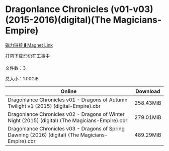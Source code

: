 # Dragonlance Chronicles (v01-v03)(2015-2016)(digital)(The Magicians-Empire)

[磁力链接⬇Magnet Link](magnet:?xt=urn:btih:7263cd76a602b16b04416063ecf847061c2fa13c&dn=Dragonlance%20Chronicles%20%28v01-v03%29%282015-2016%29%28digital%29%28The%20Magicians-Empire%29)

打包下载📦仍在工事中

文件数：3

总大小：1.00GiB

Online | Download
--- | ---
Dragonlance Chronicles v01 - Dragons of Autumn Twilight v1 (2015) (digital-Empire).cbr | 258.43MiB
Dragonlance Chronicles v02 - Dragons of Winter Night (2015) (digital) (The Magicians-Empire).cbr | 279.01MiB
Dragonlance Chronicles v03 - Dragons of Spring Dawning (2016) (digital) (The Magicians-Empire).cbr | 489.29MiB